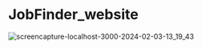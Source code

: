 # JobFinder_website

![screencapture-localhost-3000-2024-02-03-13_19_43](https://github.com/Krishna-A17/JobFinder_website/assets/123158613/a41d01ed-ac5a-4be2-9a06-ef499e9ce5f2)
